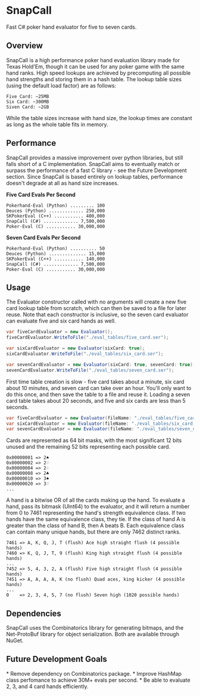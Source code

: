 # SnapCall
Fast C# poker hand evaluator for five to seven cards.

<h2>Overview</h2>
SnapCall is a high performance poker hand evaluation library made for Texas Hold'Em, though it can be used for any poker game with the same hand ranks. High speed lookups are achieved by precomputing all possible hand strengths and storing them in a hash table. The lookup table sizes (using the default load factor) are as follows:

	Five Card: ~25MB
	Six Card: ~300MB
	Siven Card: ~2GB

While the table sizes increase with hand size, the lookup times are constant as long as the whole table fits in memory.

<h2>Performance</h2>
SnapCall provides a massive improvement over python libraries, but still falls short of a C implementation. SnapCall aims to eventually match or surpass the performance of a fast C library - see the Future Development section. Since SnapCall is based entirely on lookup tables, performance doesn't degrade at all as hand size increases.

**Five Card Evals Per Second**

	Pokerhand-Eval (Python) ......... 100
	Deuces (Python) ............. 250,000
	SKPokerEval (C++) ........... 400,000
	SnapCall (C#) ............. 7,500,000
	Poker-Eval (C) ........... 30,000,000

**Seven Card Evals Per Second**

	Pokerhand-Eval (Python) .......... 50
	Deuces (Python) .............. 15,000
	SKPokerEval (C++) ........... 140,000
	SnapCall (C#) ............. 7,500,000
	Poker-Eval (C) ........... 30,000,000

<h2>Usage</h2>

The Evaluator constructor called with no arguments will create a new five card lookup table from scratch, which can then be saved to a file for later reuse. Note that each constructor is inclusive, so the seven card evaluator can evaluate five and six card hands as well.
```c#
var fiveCardEvaluator = new Evaluator();
fiveCardEvaluator.WriteToFile("./eval_tables/five_card.ser");

var sixCardEvaluator = new Evaluator(sixCard: true);
sixCardEvaluator.WriteToFile("./eval_tables/six_card.ser");

var sevenCardEvaluator = new Evaluator(sixCard: true, sevenCard: true);
sevenCardEvaluator.WriteToFile("./eval_tables/seven_card.ser");
```

First time table creation is slow - five card takes about a minute, six card about 10 minutes, and seven card can take over an hour. You'll only want to do this once, and then save the table to a file and reuse it. Loading a seven card table takes about 20 seconds, and five and six cards are less than 5 seconds.

```c#
var fiveCardEvaluator = new Evaluator(fileName: "./eval_tables/five_card.ser");
var sixCardEvaluator = new Evaluator(fileName: "./eval_tables/six_card.ser");
var sevenCardEvaluator = new Evaluator(fileName: "./eval_tables/seven_card.ser");
```

Cards are represented as 64 bit masks, with the most significant 12 bits unused and the remaining 52 bits representing each possible card.

	0x00000001 => 2♠
	0x00000002 => 2♡
	0x00000004 => 2♢
	0x00000008 => 2♣
	0x00000010 => 3♠
	0x00000020 => 3♡
	...

A hand is a bitwise OR of all the cards making up the hand. To evaluate a hand, pass its bitmask (UInt64) to the evaluator, and it will return a number from 0 to 7461 representing the hand's strength equivalence class. If two hands have the same equivalence class, they tie. If the class of hand A is greater than the class of hand B, then A beats B. Each equivalence class can contain many unique hands, but there are only 7462 distinct ranks.

	7461 => A, K, Q, J, T (flush) Ace high straight flush (4 possible hands)
	7460 => K, Q, J, T, 9 (flush) King high straight flush (4 possible hands)
	...
	7452 => 5, 4, 3, 2, A (flush) Five high straight flush (4 possible hands)
	7451 => A, A, A, A, K (no flush) Quad aces, king kicker (4 possible hands)
	...
	0    => 2, 3, 4, 5, 7 (no flush) Seven high (1020 possible hands)

<h2>Dependencies</h2>
SnapCall uses the Combinatorics library for generating bitmaps, and the Net-ProtoBuf library for object serialization. Both are available through NuGet.

<h2>Future Development Goals</h2>
* Remove dependency on Combinatorics package.
* Improve HashMap class perfomance to achieve 30M+ evals per second.
* Be able to evaluate 2, 3, and 4 card hands efficiently.
